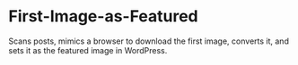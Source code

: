 # First-Image-as-Featured
Scans posts, mimics a browser to download the first image, converts it, and sets it as the featured image in WordPress.
